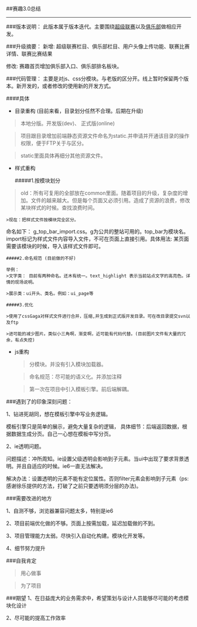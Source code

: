 ##赛趣3.0总结

------

###版本说明：
此版本属于版本迭代。主要围绕[超级联赛](http://www.saiqu.com/league/)以及[俱乐部](http://www.saiqu.com/club/1.html)做相应开发。

###升级摘要：
新增: 超级联赛栏目、俱乐部栏目、用户头像上传功能、联赛比赛详情、联赛比赛结果

修改: 赛趣首页增加俱乐部入口、俱乐部排名板块。

###代码管理：
主要是对js、css分模块。与老版的区分开。线上暂时保留两个版本。新开发的，或者修改的使用新的开发方式。

####具体
- 目录重构   (目前来看，目录划分任然不合理。后期在升级)

>本地分版。开发版(dev)、 正式版(online)

>项目跟目录增加前端静态资源文件命名为static.并申请并开通该目录的操作权限，便于FTP关于与区分。

>static里面具体再细分其他资源文件。

- 样式重构

    #####1.按模块划分
>old：所有可复用的全部放在common里面。随着项目的升级，复杂度的增加。文件的越来越大。但是每个页面又必须引用。造成了资源的浪费，修改某块样式的时候。查找浪费时间。

    >现在：把样式文件按模块完全区分。
命名如下： g_top_bar_import.css。g为公共的整站可用的。top_bar为模块名。import标记为样式文件内容导入文件，不可在页面上直接引用。具体用法: 某页面需要该模块的时候，导入该样式文件即可。

    #####2.命名规范 (目前做的不好)

    举例：
    >文字类： 目前有两种命名。还木有统一。text_highlight 表示当前站点文字的高亮色。详情的现场说明。

    >展示类：ui开头、类名。例如：ui_page等

    #####3.优化

    >使用了cssGaga对样式文件进行合并，压缩,并生成到正式版开发目录。可在改目录提交svn以及ftp

    >进可能的减少图片。类似小三角啊，渐变啊，近可能有代码代替。(目前图片文件有大量的冗余，有点失控)

- js重构

    >分模块。并没有引入模块加载器。

    >命名规范：尽可能的语义化。并添加注释

    >第一次在项目中引入模板引擎。前后端解耦。


###遇到了的印象深刻问题：

1、钻进死胡同，想在模板引擎中写业务逻辑。

模板引擎只是简单的展示，避免大量复杂的逻辑，
具体细节：后端返回数据，根据数据生成分页。自己一心想在模板中写分页。

2、ie透明问题。

问题描述：冲所周知。ie设置父级透明会影响到子元素。当ui中出现了要求背景透明。并且自适应的时候。ie6一直无法解决。

解决办法：设置透明的元素不能有定位属性。否则filter元素会影响到子元素（ps:感谢徐乐提供的方法，打破了之前只要透明须分层的办法)。


###需要改进的地方

1、自测不够，浏览器兼容问题太多，特别是ie6

2、项目前端优化做的不够。页面上按需加载，延迟加载做的不到。

3、项目管理能力太弱。尽快引入自动化构建。模块化开发等。

4、细节努力提升


###自我肯定

>用心做事

>为了项目


###期望
1、在日益庞大的业务需求中，希望策划与设计人员能够尽可能的考虑模块化设计

2、尽可能的提高工作效率
